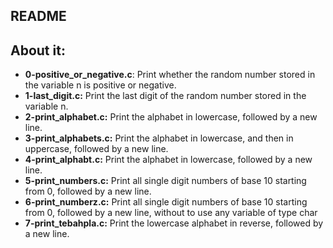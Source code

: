 ## README

## About it:

- **0-positive_or_negative.c**: Print whether the random number stored in the variable n is positive or negative.
- **1-last_digit.c:** Print the last digit of the random number stored in the variable n.
- **2-print_alphabet.c:** Print the alphabet in lowercase, followed by a new line.
- **3-print_alphabets.c:**  Print the alphabet in lowercase, and then in uppercase, followed by a new line.
- **4-print_alphabt.c:** Print the alphabet in lowercase, followed by a new line.
- **5-print_numbers.c:** Print all single digit numbers of base 10 starting from 0, followed by a new line.
- **6-print_numberz.c:** Print  all single digit numbers of base 10 starting from 0, followed by a new line, without to use any variable of type char
- **7-print_tebahpla.c:** Print the lowercase alphabet in reverse, followed by a new line.